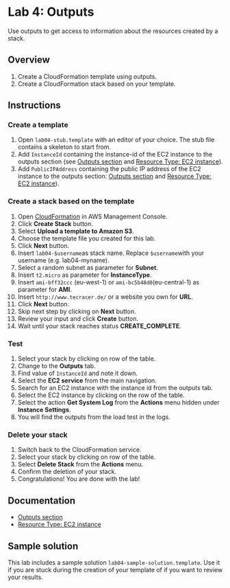 # Lab 4: Outputs

Use outputs to get access to information about the resources created by a stack.

## Overview
1. Create a CloudFormation template using outputs.
1. Create a CloudFormation stack based on your template.

## Instructions

### Create a template
1. Open ``lab04-stub.template`` with an editor of your choice. The stub file contains a skeleton to start from.
1. Add ``InstanceId`` containing the instance-id of the EC2 instance to the outputs section (see [Outputs section](http://docs.aws.amazon.com/AWSCloudFormation/latest/UserGuide/outputs-section-structure.html) and [Resource Type: EC2 instance](http://docs.aws.amazon.com/AWSCloudFormation/latest/UserGuide/aws-properties-ec2-instance.html)).
1. Add ``PublicIPAddress`` containing the public IP address of the EC2 instance to the outputs section: [Outputs section](http://docs.aws.amazon.com/AWSCloudFormation/latest/UserGuide/outputs-section-structure.html) and [Resource Type: EC2 instance](http://docs.aws.amazon.com/AWSCloudFormation/latest/UserGuide/aws-properties-ec2-instance.html)).

### Create a stack based on the template
1. Open [CloudFormation](https://console.aws.amazon.com/cloudformation) in AWS Management Console.
1. Click **Create Stack** button.
1. Select **Upload a template to Amazon S3**.
1. Choose the template file you created for this lab.
1. Click **Next** button.
1. Insert ``lab04-$username``as stack name. Replace ``$username``with your username (e.g. lab04-myname).
1. Select a random subnet as parameter for **Subnet**.
1. Insert ``t2.micro`` as parameter for **InstanceType**.
1. Insert ``ami-bff32ccc`` (eu-west-1) or ``ami-bc5b48d0``(eu-central-1) as parameter for **AMI**.
1. Insert ``http://www.tecracer.de/`` or a website you own for **URL**.
1. Click **Next** button.
1. Skip next step by clicking on **Next** button.
1. Review your input and click **Create** button.
1. Wait until your stack reaches status **CREATE_COMPLETE**.

### Test
1. Select your stack by clicking on row of the table.
1. Change to the **Outputs** tab.
1. Find value of ``InstanceId`` and note it down.
1. Select the **EC2 service** from the main navigation.
1. Search for an EC2 instance with the instance id from the outputs tab.
1. Select the EC2 instance by clicking on the row of the table.
1. Select the action **Get System Log** from the **Actions** menu hidden under **Instance Settings**.
1. You will find the outputs from the load test in the logs.

### Delete your stack
1. Switch back to the CloudFormation service.
1. Select your stack by clicking on row of the table.
1. Select **Delete Stack** from the **Actions** menu.
1. Confirm the deletion of your stack.
1. Congratulations! You are done with the lab!

## Documentation
* [Outputs section](http://docs.aws.amazon.com/AWSCloudFormation/latest/UserGuide/outputs-section-structure.html)
* [Resource Type: EC2 instance](http://docs.aws.amazon.com/AWSCloudFormation/latest/UserGuide/aws-properties-ec2-instance.html)

## Sample solution
This lab includes a sample solution ``lab04-sample-solution.template``. Use it if you are stuck during the creation of your template of if you want to review your results.